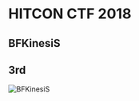 # HITCON CTF 2018
## BFKinesiS
## 3rd
![BFKinesiS](https://github.com/ssspeedgit00/CTF/blob/master/2018/HITCON_CTF/scoreboard.png)